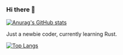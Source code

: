 ### Hi there 👋

<!--
**yawqi/yawqi** is a ✨ _special_ ✨ repository because its `README.md` (this file) appears on your GitHub profile.

Here are some ideas to get you started:

- 🔭 I’m currently working on ...
- 🌱 I’m currently learning ...
- 👯 I’m looking to collaborate on ...
- 🤔 I’m looking for help with ...
- 💬 Ask me about ...
- 📫 How to reach me: ...
- 😄 Pronouns: ...
- ⚡ Fun fact: ...
-->
[![Anurag's GitHub stats](https://github-readme-stats.vercel.app/api?username=yawqi&show_icons=true&theme=gruvbox)](https://github.com/anuraghazra/github-readme-stats)

Just a newbie coder, currently learning Rust.

[![Top Langs](https://github-readme-stats.vercel.app/api/top-langs/?username=yawqi&layout=compact)](https://github.com/anuraghazra/github-readme-stats)

